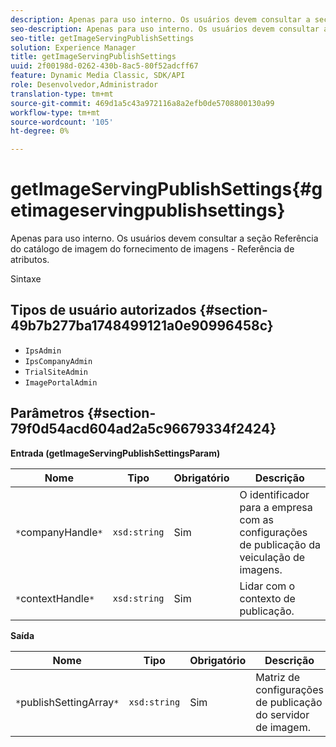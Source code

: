```yaml
---
description: Apenas para uso interno. Os usuários devem consultar a seção Referência do catálogo de imagem do fornecimento de imagens - Referência de atributos.
seo-description: Apenas para uso interno. Os usuários devem consultar a seção Referência do catálogo de imagem do fornecimento de imagens - Referência de atributos.
seo-title: getImageServingPublishSettings
solution: Experience Manager
title: getImageServingPublishSettings
uuid: 2f00198d-0262-430b-8ac5-80f52adcff67
feature: Dynamic Media Classic, SDK/API
role: Desenvolvedor,Administrador
translation-type: tm+mt
source-git-commit: 469d1a5c43a972116a8a2efb0de5708800130a99
workflow-type: tm+mt
source-wordcount: '105'
ht-degree: 0%

---
```



# getImageServingPublishSettings{#getimageservingpublishsettings}

Apenas para uso interno. Os usuários devem consultar a seção Referência do catálogo de imagem do fornecimento de imagens - Referência de atributos.

Sintaxe

## Tipos de usuário autorizados {#section-49b7b277ba1748499121a0e90996458c}

* `IpsAdmin`
* `IpsCompanyAdmin`
* `TrialSiteAdmin`
* `ImagePortalAdmin`

## Parâmetros {#section-79f0d54acd604ad2a5c96679334f2424}

**Entrada (getImageServingPublishSettingsParam)**

| Nome | Tipo | Obrigatório | Descrição |
|---|---|---|---|
| `*`companyHandle`*` | `xsd:string` | Sim | O identificador para a empresa com as configurações de publicação da veiculação de imagens. |
| `*`contextHandle`*` | `xsd:string` | Sim | Lidar com o contexto de publicação. |

**Saída**

| Nome | Tipo | Obrigatório | Descrição |
|---|---|---|---|
| `*`publishSettingArray`*` | `xsd:string` | Sim | Matriz de configurações de publicação do servidor de imagem. |

